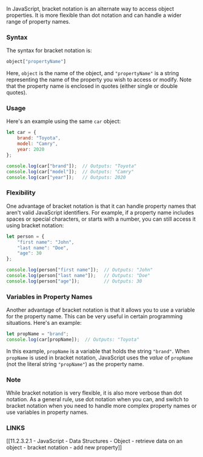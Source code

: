 In JavaScript, bracket notation is an alternate way to access object properties. It is more flexible than dot notation and can handle a wider range of property names. 

### Syntax

The syntax for bracket notation is:

```javascript
object["propertyName"]
```

Here, `object` is the name of the object, and `"propertyName"` is a string representing the name of the property you wish to access or modify. Note that the property name is enclosed in quotes (either single or double quotes).

### Usage

Here's an example using the same `car` object:

```javascript
let car = {
    brand: "Toyota",
    model: "Camry",
    year: 2020
};

console.log(car["brand"]);  // Outputs: "Toyota"
console.log(car["model"]);  // Outputs: "Camry"
console.log(car["year"]);   // Outputs: 2020
```

### Flexibility

One advantage of bracket notation is that it can handle property names that aren't valid JavaScript identifiers. For example, if a property name includes spaces or special characters, or starts with a number, you can still access it using bracket notation:

```javascript
let person = {
    "first name": "John",
    "last name": "Doe",
    "age": 30
};

console.log(person["first name"]);  // Outputs: "John"
console.log(person["last name"]);   // Outputs: "Doe"
console.log(person["age"]);         // Outputs: 30
```

### Variables in Property Names

Another advantage of bracket notation is that it allows you to use a variable for the property name. This can be very useful in certain programming situations. Here's an example:

```javascript
let propName = "brand";
console.log(car[propName]);  // Outputs: "Toyota"
```

In this example, `propName` is a variable that holds the string `"brand"`. When `propName` is used in bracket notation, JavaScript uses the *value* of `propName` (not the literal string `"propName"`) as the property name.

### Note

While bracket notation is very flexible, it is also more verbose than dot notation. As a general rule, use dot notation when you can, and switch to bracket notation when you need to handle more complex property names or use variables in property names.

### **LINKS**
[[11.2.3.2.1 - JavaScript - Data Structures - Object - retrieve data on an object - bracket notation - add new property]]